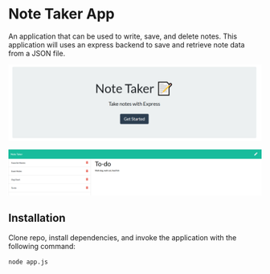 # Note Taker App

An application that can be used to write, save, and delete notes. This application will uses an express backend to save and retrieve note data from a JSON file.

!["App Homepage"](https://raw.githubusercontent.com/julacosta9/note-taker-app/master/public/assets/readme-screenshots/homepage.png "App Homepage")

!["Note Page Screenshot"](https://raw.githubusercontent.com/julacosta9/note-taker-app/master/public/assets/readme-screenshots/notes-page.png "Note Page Screenshot")

## Installation

Clone repo, install dependencies, and invoke the application with the following command:

```sh
node app.js
```
